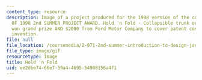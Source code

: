 ```yaml
---
content_type: resource
description: Image of a project produced for the 1998 version of the course. WINNER
  OF 1998 2nd SUMMER PROJECT AWARD. Hold 'n Fold - Collapsible trunk organizer. Group
  won grand prize AND $2000 from Ford Motor Company to cover patent costs of their
  invention.
file: null
file_location: /coursemedia/2-971-2nd-summer-introduction-to-design-january-iap-2003/ee2dbe7466e759a4469554908156a4f1_98_hold_n_fold.gif
file_type: image/gif
resourcetype: Image
title: Hold 'n Fold
uid: ee2dbe74-66e7-59a4-4695-54908156a4f1
---
```

